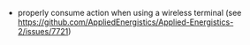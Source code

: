 - properly consume action when using a wireless terminal (see https://github.com/AppliedEnergistics/Applied-Energistics-2/issues/7721)